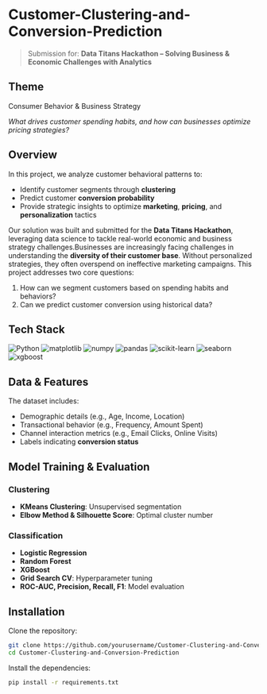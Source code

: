 # Customer-Clustering-and-Conversion-Prediction

>  Submission for: **Data Titans Hackathon – Solving Business & Economic Challenges with Analytics**

## Theme
Consumer Behavior & Business Strategy

*What drives customer spending habits, and how can businesses optimize pricing strategies?*

## Overview

In this project, we analyze customer behavioral patterns to:

- Identify customer segments through **clustering**
- Predict customer **conversion probability**
- Provide strategic insights to optimize **marketing**, **pricing**, and **personalization** tactics

Our solution was built and submitted for the **Data Titans Hackathon**, leveraging data science to tackle real-world economic and business strategy challenges.Businesses are increasingly facing challenges in understanding the **diversity of their customer base**. Without personalized strategies, they often overspend on ineffective marketing campaigns. This project addresses two core questions:

1. How can we segment customers based on spending habits and behaviors?
2. Can we predict customer conversion using historical data?

## Tech Stack
![Python](https://img.shields.io/badge/Python-3776AB?style=for-the-badge&logo=python&logoColor=white)
![matplotlib](https://img.shields.io/badge/matplotlib-yellow?style=for-the-badge&logo=python&logoColor=white)
![numpy](https://img.shields.io/badge/numpy-green?style=for-the-badge&logo=numpy&logoColor=white)
![pandas](https://img.shields.io/badge/pandas-red?style=for-the-badge&logo=pandas&logoColor=white)
![scikit-learn](https://img.shields.io/badge/scikit_learn-F7931E?style=for-the-badge&logo=scikit-learn&logoColor=white)
![seaborn](https://img.shields.io/badge/seaborn-00A3A7?style=for-the-badge&logo=seaborn&logoColor=white)
![xgboost](https://img.shields.io/badge/xgboost-3D8DCA?style=for-the-badge&logo=xgboost&logoColor=white)

## Data & Features

The dataset includes:

- Demographic details (e.g., Age, Income, Location)
- Transactional behavior (e.g., Frequency, Amount Spent)
- Channel interaction metrics (e.g., Email Clicks, Online Visits)
- Labels indicating **conversion status**

## Model Training & Evaluation

### Clustering

- **KMeans Clustering**: Unsupervised segmentation
- **Elbow Method & Silhouette Score**: Optimal cluster number

### Classification

- **Logistic Regression**
- **Random Forest**
- **XGBoost**
- **Grid Search CV**: Hyperparameter tuning
- **ROC-AUC, Precision, Recall, F1**: Model evaluation

## Installation
Clone the repository:
```bash
git clone https://github.com/yourusername/Customer-Clustering-and-Conversion-Prediction.git
cd Customer-Clustering-and-Conversion-Prediction
```

Install the dependencies:
```bash
pip install -r requirements.txt
```
